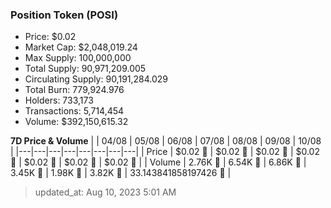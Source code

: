 
  ### Position Token (POSI)
  - Price: $0.02
  - Market Cap: $2,048,019.24
  - Max Supply: 100,000,000
  - Total Supply: 90,971,209.005
  - Circulating Supply: 90,191,284.029
  - Total Burn: 779,924.976
  - Holders: 733,173
  - Transactions: 5,714,454
  - Volume: $392,150,615.32

  **7D Price & Volume**
  | | 04&#x2F;08 | 05&#x2F;08 | 06&#x2F;08 | 07&#x2F;08 | 08&#x2F;08 | 09&#x2F;08 | 10&#x2F;08 |
  |---|---|---|---|---|---|---|---|
  | Price | $0.02 🔻 | $0.02 🔻 | $0.02 🚀 | $0.02 🔻 | $0.02 🚀 | $0.02 🚀 | $0.02 🔻 |
  | Volume | 2.76K 🔻 | 6.54K 🚀 | 6.86K 🚀 | 3.45K 🔻 | 1.98K 🔻 | 3.82K 🚀 | 33.143841858197426 🔻 |

  > updated_at: Aug 10, 2023 5:01 AM
